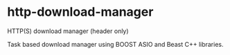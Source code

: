 # http-download-manager
HTTP(S) download manager (header only)

Task based download manager using BOOST ASIO and Beast C++ libraries.
